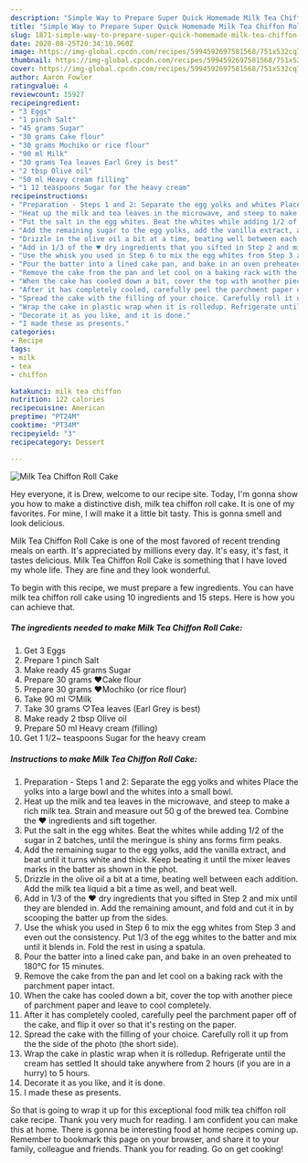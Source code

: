 ```yaml
---
description: "Simple Way to Prepare Super Quick Homemade Milk Tea Chiffon Roll Cake"
title: "Simple Way to Prepare Super Quick Homemade Milk Tea Chiffon Roll Cake"
slug: 1871-simple-way-to-prepare-super-quick-homemade-milk-tea-chiffon-roll-cake
date: 2020-08-25T20:34:10.960Z
image: https://img-global.cpcdn.com/recipes/5994592697581568/751x532cq70/milk-tea-chiffon-roll-cake-recipe-main-photo.jpg
thumbnail: https://img-global.cpcdn.com/recipes/5994592697581568/751x532cq70/milk-tea-chiffon-roll-cake-recipe-main-photo.jpg
cover: https://img-global.cpcdn.com/recipes/5994592697581568/751x532cq70/milk-tea-chiffon-roll-cake-recipe-main-photo.jpg
author: Aaron Fowler
ratingvalue: 4
reviewcount: 15927
recipeingredient:
- "3 Eggs"
- "1 pinch Salt"
- "45 grams Sugar"
- "30 grams Cake flour"
- "30 grams Mochiko or rice flour"
- "90 ml Milk"
- "30 grams Tea leaves Earl Grey is best"
- "2 tbsp Olive oil"
- "50 ml Heavy cream filling"
- "1 12 teaspoons Sugar for the heavy cream"
recipeinstructions:
- "Preparation - Steps 1 and 2: Separate the egg yolks and whites Place the yolks into a large bowl and the whites into a small bowl."
- "Heat up the milk and tea leaves in the microwave, and steep to make a rich milk tea. Strain and measure out 50 g of the brewed tea. Combine the ♥ ingredients and sift together."
- "Put the salt in the egg whites. Beat the whites while adding 1/2 of the sugar in 2 batches, until the meringue is shiny ans forms firm peaks."
- "Add the remaining sugar to the egg yolks, add the vanilla extract, and beat until it turns white and thick. Keep beating it until the mixer leaves marks in the batter as shown in the phot."
- "Drizzle in the olive oil a bit at a time, beating well between each addition. Add  the milk tea liquid a bit a time as well, and beat well."
- "Add in 1/3 of the ♥ dry ingredients that you sifted in Step 2 and mix until they are blended in. Add the remaining amount, and fold and cut it in by scooping the batter up from the sides."
- "Use the whisk you used in Step 6 to mix the egg whites from Step 3 and even out the consistency. Put 1/3 of the egg whites to the batter and mix until it blends in. Fold the rest in using a spatula."
- "Pour the batter into a lined cake pan, and bake in an oven preheated to 180°C for 15 minutes."
- "Remove the cake from the pan and let cool on a baking rack with the parchment paper intact."
- "When the cake has cooled down a bit, cover the top with another piece of parchment paper and leave to cool completely."
- "After it has completely cooled, carefully peel the parchment paper off of the cake, and flip it over so that it&#39;s resting on the paper."
- "Spread the cake with the filling of your choice. Carefully roll it up from the the side of the photo (the short side)."
- "Wrap the cake in plastic wrap when it is rolledup. Refrigerate until the cream has settled It should take anywhere from 2 hours (if you are in a hurry)  to 5 hours."
- "Decorate it as you like, and it is done."
- "I made these as presents."
categories:
- Recipe
tags:
- milk
- tea
- chiffon

katakunci: milk tea chiffon 
nutrition: 122 calories
recipecuisine: American
preptime: "PT24M"
cooktime: "PT34M"
recipeyield: "3"
recipecategory: Dessert

---
```



![Milk Tea Chiffon Roll Cake](https://img-global.cpcdn.com/recipes/5994592697581568/751x532cq70/milk-tea-chiffon-roll-cake-recipe-main-photo.jpg)

Hey everyone, it is Drew, welcome to our recipe site. Today, I'm gonna show you how to make a distinctive dish, milk tea chiffon roll cake. It is one of my favorites. For mine, I will make it a little bit tasty. This is gonna smell and look delicious.

Milk Tea Chiffon Roll Cake is one of the most favored of recent trending meals on earth. It's appreciated by millions every day. It's easy, it's fast, it tastes delicious. Milk Tea Chiffon Roll Cake is something that I have loved my whole life. They are fine and they look wonderful.




To begin with this recipe, we must prepare a few ingredients. You can have milk tea chiffon roll cake using 10 ingredients and 15 steps. Here is how you can achieve that.

<!--inarticleads1-->

##### The ingredients needed to make Milk Tea Chiffon Roll Cake:

1. Get 3 Eggs
1. Prepare 1 pinch Salt
1. Make ready 45 grams Sugar
1. Prepare 30 grams ♥Cake flour
1. Prepare 30 grams ♥Mochiko (or rice flour)
1. Take 90 ml ♡Milk
1. Take 30 grams ♡Tea leaves (Earl Grey is best)
1. Make ready 2 tbsp Olive oil
1. Prepare 50 ml Heavy cream (filling)
1. Get 1 1/2~ teaspoons Sugar for the heavy cream




<!--inarticleads2-->

##### Instructions to make Milk Tea Chiffon Roll Cake:

1. Preparation - Steps 1 and 2: Separate the egg yolks and whites Place the yolks into a large bowl and the whites into a small bowl.
1. Heat up the milk and tea leaves in the microwave, and steep to make a rich milk tea. Strain and measure out 50 g of the brewed tea. Combine the ♥ ingredients and sift together.
1. Put the salt in the egg whites. Beat the whites while adding 1/2 of the sugar in 2 batches, until the meringue is shiny ans forms firm peaks.
1. Add the remaining sugar to the egg yolks, add the vanilla extract, and beat until it turns white and thick. Keep beating it until the mixer leaves marks in the batter as shown in the phot.
1. Drizzle in the olive oil a bit at a time, beating well between each addition. Add  the milk tea liquid a bit a time as well, and beat well.
1. Add in 1/3 of the ♥ dry ingredients that you sifted in Step 2 and mix until they are blended in. Add the remaining amount, and fold and cut it in by scooping the batter up from the sides.
1. Use the whisk you used in Step 6 to mix the egg whites from Step 3 and even out the consistency. Put 1/3 of the egg whites to the batter and mix until it blends in. Fold the rest in using a spatula.
1. Pour the batter into a lined cake pan, and bake in an oven preheated to 180°C for 15 minutes.
1. Remove the cake from the pan and let cool on a baking rack with the parchment paper intact.
1. When the cake has cooled down a bit, cover the top with another piece of parchment paper and leave to cool completely.
1. After it has completely cooled, carefully peel the parchment paper off of the cake, and flip it over so that it&#39;s resting on the paper.
1. Spread the cake with the filling of your choice. Carefully roll it up from the the side of the photo (the short side).
1. Wrap the cake in plastic wrap when it is rolledup. Refrigerate until the cream has settled It should take anywhere from 2 hours (if you are in a hurry)  to 5 hours.
1. Decorate it as you like, and it is done.
1. I made these as presents.




So that is going to wrap it up for this exceptional food milk tea chiffon roll cake recipe. Thank you very much for reading. I am confident you can make this at home. There is gonna be interesting food at home recipes coming up. Remember to bookmark this page on your browser, and share it to your family, colleague and friends. Thank you for reading. Go on get cooking!
